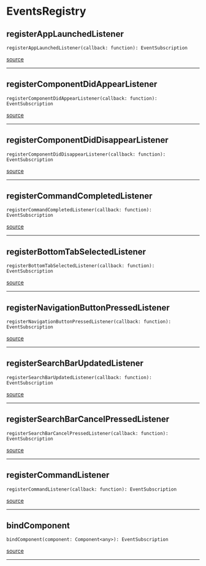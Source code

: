 # EventsRegistry

## registerAppLaunchedListener

`registerAppLaunchedListener(callback: function): EventSubscription`

[source](https://github.com/doananh234/antd-react-admin/blob/v2/lib/src/events/EventsRegistry.ts#L17)

---

## registerComponentDidAppearListener

`registerComponentDidAppearListener(callback: function): EventSubscription`

[source](https://github.com/doananh234/antd-react-admin/blob/v2/lib/src/events/EventsRegistry.ts#L21)

---

## registerComponentDidDisappearListener

`registerComponentDidDisappearListener(callback: function): EventSubscription`

[source](https://github.com/doananh234/antd-react-admin/blob/v2/lib/src/events/EventsRegistry.ts#L25)

---

## registerCommandCompletedListener

`registerCommandCompletedListener(callback: function): EventSubscription`

[source](https://github.com/doananh234/antd-react-admin/blob/v2/lib/src/events/EventsRegistry.ts#L29)

---

## registerBottomTabSelectedListener

`registerBottomTabSelectedListener(callback: function): EventSubscription`

[source](https://github.com/doananh234/antd-react-admin/blob/v2/lib/src/events/EventsRegistry.ts#L33)

---

## registerNavigationButtonPressedListener

`registerNavigationButtonPressedListener(callback: function): EventSubscription`

[source](https://github.com/doananh234/antd-react-admin/blob/v2/lib/src/events/EventsRegistry.ts#L37)

---

## registerSearchBarUpdatedListener

`registerSearchBarUpdatedListener(callback: function): EventSubscription`

[source](https://github.com/doananh234/antd-react-admin/blob/v2/lib/src/events/EventsRegistry.ts#L41)

---

## registerSearchBarCancelPressedListener

`registerSearchBarCancelPressedListener(callback: function): EventSubscription`

[source](https://github.com/doananh234/antd-react-admin/blob/v2/lib/src/events/EventsRegistry.ts#L45)

---

## registerCommandListener

`registerCommandListener(callback: function): EventSubscription`

[source](https://github.com/doananh234/antd-react-admin/blob/v2/lib/src/events/EventsRegistry.ts#L49)

---

## bindComponent

`bindComponent(component: Component<any>): EventSubscription`

[source](https://github.com/doananh234/antd-react-admin/blob/v2/lib/src/events/EventsRegistry.ts#L53)

---


